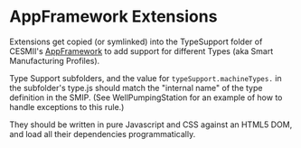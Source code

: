 # AppFramework Extensions

Extensions get copied (or symlinked) into the TypeSupport folder of CESMII's [AppFramework](https://github.com/cesmii/AppFramework) to add support for different Types (aka Smart Manufacturing Profiles).

Type Support subfolders, and the value for `typeSupport.machineTypes.` in the subfolder's type.js should match the "internal name" of the type definition in the SMIP. (See WellPumpingStation for an example of how to handle exceptions to this rule.)

They should be written in pure Javascript and CSS against an HTML5 DOM, and load all their dependencies programmatically.